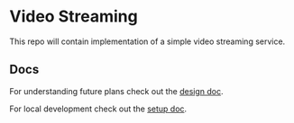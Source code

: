# Video Streaming

This repo will contain implementation of a simple video streaming service.

## Docs
For understanding future plans check out the [design doc](docs/design.md).

For local development check out the [setup doc](docs/setup.md).
